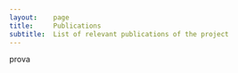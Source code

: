 ```yaml
---
layout:    page
title:     Publications
subtitle:  List of relevant publications of the project
---
```


prova
